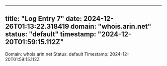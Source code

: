 
---
title: "Log Entry 7"
date: 2024-12-26T01:13:22.318419
domain: "whois.arin.net"
status: "default"
timestamp: "2024-12-20T01:59:15.112Z"
---

Domain: whois.arin.net
Status: default
Timestamp: 2024-12-20T01:59:15.112Z
